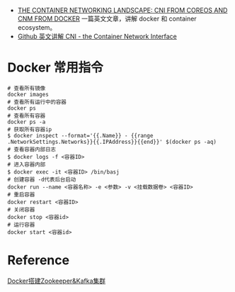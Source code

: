 - [THE CONTAINER NETWORKING LANDSCAPE: CNI FROM COREOS AND CNM FROM DOCKER](https://thenewstack.io/container-networking-landscape-cni-coreos-cnm-docker) 一篇英文文章，讲解 docker 和 container ecosystem。
- [Github 英文讲解 CNI - the Container Network Interface](https://github.com/containernetworking/cni)

# Docker 常用指令

```
# 查看所有镜像
docker images
# 查看所有运行中的容器
docker ps
# 查看所有容器
docker ps -a
# 获取所有容器ip
$ docker inspect --format='{{.Name}} - {{range .NetworkSettings.Networks}}{{.IPAddress}}{{end}}' $(docker ps -aq)
# 查看容器内部日志
$ docker logs -f <容器ID>
# 进入容器内部
$ docker exec -it <容器ID> /bin/basj
# 创建容器 -d代表后台启动
docker run --name <容器名称> -e <参数> -v <挂载数据卷> <容器ID>
# 重启容器
docker restart <容器ID>
# 关闭容器
docker stop <容器id>
# 运行容器
docker start <容器id>
```

# Reference

[Docker搭建Zookeeper&Kafka集群](https://www.cnblogs.com/Jacian/p/11421114.html)

